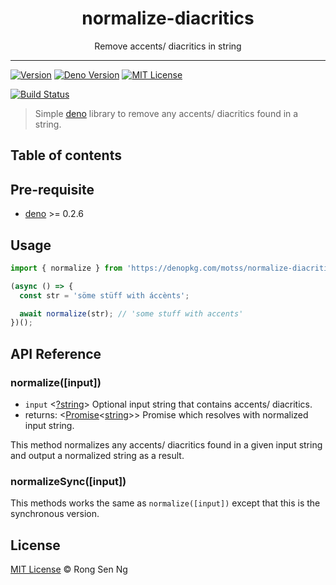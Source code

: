 <div align="center" style="text-align: center;">
  <h1 style="border-bottom: none;">normalize-diacritics</h1>

  <p>Remove accents/ diacritics in string</p>
</div>

<hr />

[![Version][version-badge]][version-url]
[![Deno Version][deno-version-badge]][deno-version-url]
[![MIT License][mit-license-badge]][mit-license-url]

<!-- [![Downloads][downloads-badge]][downloads-url] -->
<!-- [![Total downloads][total-downloads-badge]][downloads-url] -->
<!-- [![Packagephobia][packagephobia-badge]][packagephobia-url] -->
<!-- [![Bundlephobia][bundlephobia-badge]][bundlephobia-url] -->

[![Build Status][travis-badge]][travis-url]
<!-- [![CircleCI][circleci-badge]][circleci-url] -->
<!-- [![codecov][codecov-badge]][codecov-url] -->
<!-- [![Coverage Status][coveralls-badge]][coveralls-url] -->

<!-- [![codebeat badge][codebeat-badge]][codebeat-url] -->
<!-- [![Codacy Badge][codacy-badge]][codacy-url] -->
<!-- [![Code of Conduct][coc-badge]][coc-url] -->

> Simple [deno][deno-url] library to remove any accents/ diacritics found in a string.

## Table of contents

## Pre-requisite

- [deno][deno-url] >= 0.2.6

## Usage

```ts
import { normalize } from 'https://denopkg.com/motss/normalize-diacritics@v1.0.0-deno/index.ts';

(async () => {
  const str = 'söme stüff with áccènts';

  await normalize(str); // 'some stuff with accents'
})();
```

## API Reference

### normalize([input])

- `input` <[?string][string-mdn-url]> Optional input string that contains accents/ diacritics.
- returns: <[Promise][promise-mdn-url]<[string][string-mdn-url]>> Promise which resolves with normalized input string.

This method normalizes any accents/ diacritics found in a given input string and output a normalized string as a result.

### normalizeSync([input])

This methods works the same as `normalize([input])` except that this is the synchronous version.

## License

[MIT License](http://motss.mit-license.org/) © Rong Sen Ng

<!-- References -->
[deno-url]: https://github.com/denoland/deno

<!-- MDN -->
[map-mdn-url]: https://developer.mozilla.org/en-US/docs/Web/JavaScript/Reference/Global_Objects/Map
[string-mdn-url]: https://developer.mozilla.org/en-US/docs/Web/JavaScript/Reference/Global_Objects/String
[object-mdn-url]: https://developer.mozilla.org/en-US/docs/Web/JavaScript/Reference/Global_Objects/Object
[number-mdn-url]: https://developer.mozilla.org/en-US/docs/Web/JavaScript/Reference/Global_Objects/Number
[boolean-mdn-url]: https://developer.mozilla.org/en-US/docs/Web/JavaScript/Reference/Global_Objects/Boolean
[html-style-element-mdn-url]: https://developer.mozilla.org/en-US/docs/Web/API/HTMLStyleElement
[promise-mdn-url]: https://developer.mozilla.org/en-US/docs/Web/JavaScript/Reference/Global_Objects/Promise

<!-- Badges -->
[version-badge]: https://flat.badgen.net/badge/version/v1.0.0-deno/blue?icon=github
[deno-version-badge]: https://flat.badgen.net/badge/deno/v0.2.6/blue?icon=github
[mit-license-badge]: https://flat.badgen.net/npm/license/normalize-diacritics

[downloads-badge]: https://flat.badgen.net/npm/dm/normalize-diacritics
[total-downloads-badge]: https://flat.badgen.net/npm/dt/normalize-diacritics?label=total%20downloads
[packagephobia-badge]: https://flat.badgen.net/packagephobia/install/normalize-diacritics
[bundlephobia-badge]: https://flat.badgen.net/bundlephobia/minzip/normalize-diacritics

[travis-badge]: https://flat.badgen.net/travis/motss/normalize-diacritics/deno
[circleci-badge]: https://flat.badgen.net/circleci/github/motss/normalize-diacritics
[daviddm-badge]: https://flat.badgen.net/david/dep/motss/normalize-diacritics
[codecov-badge]: https://flat.badgen.net/codecov/c/github/motss/normalize-diacritics?label=codecov
[coveralls-badge]: https://flat.badgen.net/coveralls/c/github/motss/normalize-diacritics?label=coveralls

[codacy-badge]: https://api.codacy.com/project/badge/Grade/c84a41b8422245058a8c1acd17fd7e23
[inch-badge]: http://inch-ci.org/github/motss/normalize-diacritics.svg?branch=deno
[codebeat-badge]: https://codebeat.co/badges/8a0eb7c1-b944-41b1-ad87-5f0bd392873b
[coc-badge]: https://flat.badgen.net/badge/code%20of/conduct/pink

<!-- Links -->
[version-url]: https://github.com/motss/normalize-diacritics/tree/deno
[deno-version-url]: https://github.com/denoland/deno
[mit-license-url]: https://github.com/motss/normalize-diacritics/blob/deno/LICENSE

[downloads-url]: http://www.npmtrends.com/normalize-diacritics
[packagephobia-url]: https://packagephobia.now.sh/result?p=normalize-diacritics
[bundlephobia-url]: https://bundlephobia.com/result?p=normalize-diacritics

[travis-url]: https://travis-ci.org/motss/normalize-diacritics
[circleci-url]: https://circleci.com/gh/motss/normalize-diacritics/tree/deno
[daviddm-url]: https://david-dm.org/motss/normalize-diacritics
[codecov-url]: https://codecov.io/gh/motss/normalize-diacritics
[coveralls-url]: https://coveralls.io/github/motss/normalize-diacritics?branch=deno

[codebeat-url]: https://codebeat.co/projects/github-com-motss-normalize-diacritics-deno
[codacy-url]: https://www.codacy.com/app/motss/normalize-diacritics?utm_source=github.com&amp;utm_medium=referral&amp;utm_content=motss/normalize-diacritics&amp;utm_campaign=Badge_Grade
[coc-url]: https://github.com/motss/normalize-diacritics/blob/deno/CODE_OF_CONDUCT.md

